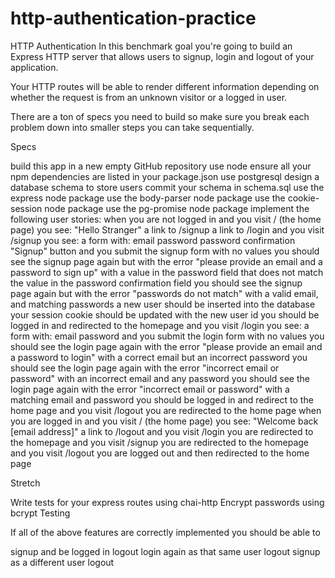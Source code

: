 # http-authentication-practice

HTTP Authentication
In this benchmark goal you're going to build an Express HTTP server that allows users to signup, login and logout of your application.

Your HTTP routes will be able to render different information depending on whether the request is from an unknown visitor or a logged in user.

There are a ton of specs you need to build so make sure you break each problem down into smaller steps you can take sequentially.

Specs

build this app in a new empty GitHub repository
use node
ensure all your npm dependencies are listed in your package.json
use postgresql
design a database schema to store users
commit your schema in schema.sql
use the express node package
use the body-parser node package
use the cookie-session node package
use the pg-promise node package
implement the following user stories:
when you are not logged in
and you visit / (the home page) you see:
"Hello Stranger"
a link to /signup
a link to /login
and you visit /signup
you see:
a form with:
email
password
password confirmation
"Signup" button
and you submit the signup form
with no values
you should see the signup page again but with the error "please provide an email and a password to sign up"
with a value in the password field that does not match the value in the password confirmation field
you should see the signup page again but with the error "passwords do not match"
with a valid email, and matching passwords
a new user should be inserted into the database
your session cookie should be updated with the new user id
you should be logged in and redirected to the homepage
and you visit /login you see:
a form with:
email
password
and you submit the login form
with no values
you should see the login page again with the error "please provide an email and a password to login"
with a correct email but an incorrect password
you should see the login page again with the error "incorrect email or password"
with an incorrect email and any password
you should see the login page again with the error "incorrect email or password"
with a matching email and password
you should be logged in and redirect to the home page
and you visit /logout
you are redirected to the home page
when you are logged in
and you visit / (the home page) you see:
"Welcome back [email address]"
a link to /logout
and you visit /login
you are redirected to the homepage
and you visit /signup
you are redirected to the homepage
and you visit /logout
you are logged out and then redirected to the home page

Stretch

Write tests for your express routes using chai-http
Encrypt passwords using bcrypt
Testing

If all of the above features are correctly implemented you should be able to

signup and be logged in
logout
login again as that same user
logout
signup as a different user
logout
